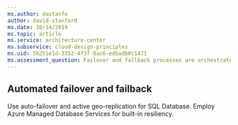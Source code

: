 ```yaml
---
ms.author: dastanfo
author: david-stanford
ms.date: 10/14/2019
ms.topic: article
ms.service: architecture-center
ms.subservice: cloud-design-principles
ms.uid: 5b251e1d-3352-4f3f-8ac6-edbadb0c1471
ms.assessment_question: Failover and fallback processes are orchestrated and tested
---
```

## Automated failover and failback

Use auto-failover and active geo-replication for SQL Database. Employ Azure Managed Database Services for built-in resiliency.
